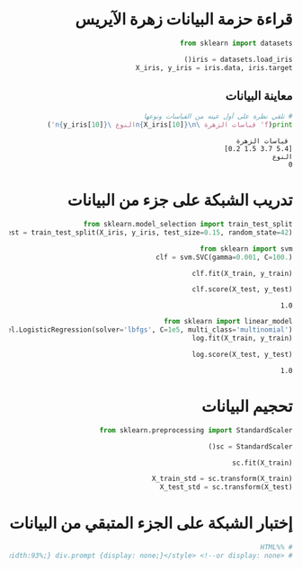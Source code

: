 <div dir="rtl" lang="ar">
<meta charset="utf-8">





# قراءة حزمة البيانات زهرة الآيريس


```python
from sklearn import datasets

iris = datasets.load_iris()
X_iris, y_iris = iris.data, iris.target
```

## معاينة البيانات


```python
# نلقي نظرة على أول عينه من القياسات ونوعها
print(f' قياسات الزهرة \n{X_iris[10]}\nالنوع \n{y_iris[10]}')
```

     قياسات الزهرة
    [5.4 3.7 1.5 0.2]
    النوع
    0


# تدريب الشبكة على جزء من البيانات


```python
from sklearn.model_selection import train_test_split
X_train, X_test, y_train, y_test = train_test_split(X_iris, y_iris, test_size=0.15, random_state=42)
```


```python
from sklearn import svm
clf = svm.SVC(gamma=0.001, C=100.)
```


```python
clf.fit(X_train, y_train)

clf.score(X_test, y_test)
```




    1.0




```python
from sklearn import linear_model
log = linear_model.LogisticRegression(solver='lbfgs', C=1e5, multi_class='multinomial')
log.fit(X_train, y_train)  

log.score(X_test, y_test)
```




    1.0



# تحجيم البيانات


```python
from sklearn.preprocessing import StandardScaler

sc = StandardScaler()

sc.fit(X_train)

X_train_std = sc.transform(X_train)
X_test_std = sc.transform(X_test)
```

# إختبار الشبكة على الجزء المتبقي من البيانات


```python
# %%HTML
# <style>.container { width:93%;} div.prompt {display: none;}</style> <!--or display: none -->
```


</div>
